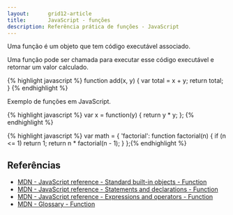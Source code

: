 ```yaml
---
layout:      grid12-article
title:       JavaScript - funções
description: Referência prática de funções - JavaScript
---
```



Uma função é um objeto que tem código executável associado.

Uma função pode ser chamada para executar esse código executável e retornar um valor calculado.

{% highlight javascript %}
function add(x, y) {
    var total = x + y;
    return total;
}
{% endhighlight %}


Exemplo de funções em JavaScript.

{% highlight javascript %}
var x = function(y) {
   return y * y;
};
{% endhighlight %}


{% highlight javascript %}
var math = {
  'factorial': function factorial(n) {
    if (n <= 1)
      return 1;
    return n * factorial(n - 1);
  }
};{% endhighlight %}




Referências
---

- [MDN - JavaScript reference - Standard built-in objects - Function](https://developer.mozilla.org/en-US/docs/Web/JavaScript/Reference/Global_Objects/Function "link-externo")
- [MDN - JavaScript reference - Statements and declarations - Function](https://developer.mozilla.org/en-US/docs/Web/JavaScript/Reference/Statements/function "link-externo")
- [MDN - JavaScript reference - Expressions and operators - Function](https://developer.mozilla.org/en-US/docs/Web/JavaScript/Reference/Operators/function "link-externo")
- [MDN - Glossary - Function](https://developer.mozilla.org/en-US/docs/Glossary/Function "link-externo")

